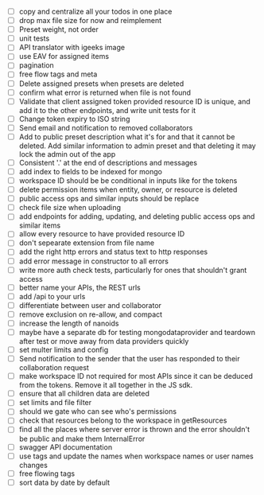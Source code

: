 - [ ] copy and centralize all your todos in one place
- [ ] drop max file size for now and reimplement
- [ ] Preset weight, not order
- [ ] unit tests
- [ ] API translator with igeeks image
- [ ] use EAV for assigned items
- [ ] pagination
- [ ] free flow tags and meta
- [ ] Delete assigned presets when presets are deleted
- [ ] confirm what error is returned when file is not found
- [ ] Validate that client assigned token provided resource ID is unique, and add it to the other endpoints, and write unit tests for it
- [ ] Change token expiry to ISO string
- [ ] Send email and notification to removed collaborators
- [ ] Add to public preset description what it's for and that it cannot be deleted. Add similar information to admin preset and that deleting it may lock the admin out of the app
- [ ] Consistent '.' at the end of descriptions and messages
- [ ] add index to fields to be indexed for mongo
- [ ] workspace ID should be be conditional in inputs like for the tokens
- [ ] delete permission items when entity, owner, or resource is deleted
- [ ] public access ops and similar inputs should be replace
- [ ] check file size when uploading
- [ ] add endpoints for adding, updating, and deleting public access ops and similar items
- [ ] allow every resource to have provided resource ID
- [ ] don't sepearate extension from file name
- [ ] add the right http errors and status text to http responses
- [ ] add error message in constructor to all errors
- [ ] write more auth check tests, particularly for ones that shouldn't grant access
- [ ] better name your APIs, the REST urls
- [ ] add /api to your urls
- [ ] differentiate between user and collaborator
- [ ] remove exclusion on re-allow, and compact
- [ ] increase the length of nanoids
- [ ] maybe have a separate db for testing mongodataprovider and teardown after test or move away from data providers quickly
- [ ] set multer limits and config
- [ ] Send notification to the sender that the user has responded to their collaboration request
- [ ] make workspace ID not required for most APIs since it can be deduced from the tokens. Remove it all together in the JS sdk.
- [ ] ensure that all children data are deleted
- [ ] set limits and file filter
- [ ] should we gate who can see who's permissions
- [ ] check that resources belong to the workspace in getResources
- [ ] find all the places where server error is thrown and the error shouldn't be public and make them InternalError
- [ ] swagger API documentation
- [ ] use tags and update the names when workspace names or user names changes
- [ ] free flowing tags
- [ ] sort data by date by default
